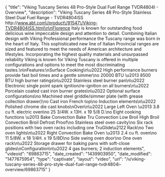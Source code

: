 {
    "title": "Viking Tuscany Series 48 Pro-Style Dual Fuel Range TVDR4804I - Overview",
    "description": "Viking Tuscany Series 48  Pro-Style Stainless Steel Dual Fuel Range - TVDR4804ISS http:\/\/www.abt.com\/product\/91547\/Viking-TVDR4804ISS.html\n\nFlorence Italy is known for outstanding food delicious wine impeccable design and attention to detail. Combining Italian design with Viking Professional performance the Tuscany range was born in the heart of Italy. This sophisticated new line of Italian Provincial ranges are sized and featured to meet the needs of American architecture and lifestyles. Incorporating the highest quality materials and unsurpassed reliability Viking is known for Viking Tuscany is offered in multiple configurations and options to meet the most discriminating tastes.\n\nFeatures:\nSurface Cooking\n\u2022 High performance burners provide fast boil times and a gentle simmer\no 20000 BTU \u2013 8500 BTU high burner ratings\n\u2022 Stainless steel burner pan\n\u2022 Electronic single point spark ignition\/re-ignition on all burners\n\u2022 Porcelain coated cast iron burner grates\n\u2022 Optional surface configurations\no Machined steel griddle\/simmer plate (with grease collection drawer)\no Cast iron French top\no Induction elements\n\u2022 Polished chrome die cast knobs\nOven\n\u2022 Large Left Oven \u2013 3.8 cu ft. electric oven\no 25 3\/4W. x 13H. x 19 5\/8 D.\no Eight cooking functions \u2013 Bake Convection Bake Tru Convection Low Broil High Broil Convection Broil Defrost Proof\no Stainless steel oven cavity\no Six rack positions with two oven racks including one TruGlide\u2122 Rack\no Two oven lights\n\u2022 Right Convection Bake Oven \u2013 2.4 cu ft. oven\no 11 5\/8W. x 18 1\/4H. x 19 5\/8D\no Side swing oven door\no One oven rack\n\u2022 Storage drawer for baking pans with soft-close glides\nConfiguration\n\u2022 4 gas burners; 2 induction elements",
    "videoid": "69863715",
    "date_created": "1439903950",
    "date_modified": "1477675954",
    "type": "captivate",
    "layout": "video",
    "url": "\/v\/viking-tuscany-series-48-pro-style-dual-fuel-range-tvdr4804i-overview\/69863715"
}